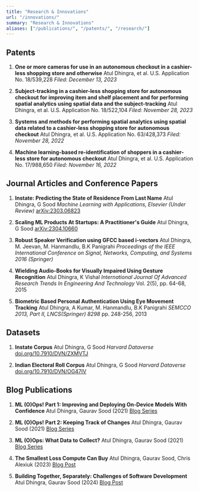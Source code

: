 ```yaml
---
title: "Research & Innovations"
url: "/innovations/"
summary: "Research & Innovations"
aliases: ["/publications/", "/patents/", "/research/"]
---
```


## Patents

1. **One or more cameras for use in an autonomous checkout in a cashier-less shopping store and otherwise**
   Atul Dhingra, et al.
   U.S. Application No. 18/539,228
   *Filed: December 13, 2023*

2. **Subject-tracking in a cashier-less shopping store for autonomous checkout for improving item and shelf placement and for performing spatial analytics using spatial data and the subject-tracking**
   Atul Dhingra, et al.
   U.S. Application No. 18/522,104
   *Filed: November 28, 2023*

3. **Systems and methods for performing spatial analytics using spatial data related to a cashier-less shopping store for autonomous checkout**
   Atul Dhingra, et al.
   U.S. Application No. 63/428,373
   *Filed: November 28, 2022*

4. **Machine learning-based re-identification of shoppers in a cashier-less store for autonomous checkout**
   Atul Dhingra, et al.
   U.S. Application No. 17/988,650
   *Filed: November 16, 2022*

## Journal Articles and Conference Papers

1. **Instate: Predicting the State of Residence From Last Name**
   Atul Dhingra, G Sood
   *Machine Learning with Applications, Elsevier (Under Review)*
   [arXiv:2303.06823](https://arxiv.org/abs/2303.06823)

2. **Scaling ML Products At Startups: A Practitioner's Guide**
   Atul Dhingra, G Sood
   [arXiv:2304.10660](https://arxiv.org/abs/2304.10660)

3. **Robust Speaker Verification using GFCC based i-vectors**
   Atul Dhingra, M. Jeevan, M. Hanmandlu, B.K Panigrahi
   *Proceedings of the IEEE International Conference on Signal, Networks, Computing, and Systems 2016 (Springer)*

4. **Wielding Audio-Books for Visually Impaired Using Gesture Recognition**
   Atul Dhingra, K Vishal
   *International Journal Of Advanced Research Trends In Engineering And Technology*
   Vol. 2(5), pp. 64-68, 2015

5. **Biometric Based Personal Authentication Using Eye Movement Tracking**
   Atul Dhingra, A Kumar, M. Hanmandlu, B.K Panigrahi
   *SEMCCO 2013, Part II, LNCS(Springer) 8298*
   pp. 248-256, 2013

## Datasets

1. **Instate Corpus**
   Atul Dhingra, G Sood
   *Harvard Dataverse*
   [doi.org/10.7910/DVN/ZXMVTJ](https://doi.org/10.7910/DVN/ZXMVTJ)

2. **Indian Electoral Roll Corpus**
   Atul Dhingra, G Sood
   *Harvard Dataverse*
   [doi.org/10.7910/DVN/OG47IV](https://doi.org/10.7910/DVN/OG47IV)

## Blog Publications

1. **ML (O)Ops! Part 1: Improving and Deploying On-Device Models With Confidence**
   Atul Dhingra, Gaurav Sood (2021)
   [Blog Series](/blog/ml-oops-part1/)

2. **ML (O)Ops! Part 2: Keeping Track of Changes**
   Atul Dhingra, Gaurav Sood (2021)
   [Blog Series](/blog/ml-oops-part2/)

3. **ML (O)Ops: What Data to Collect?**
   Atul Dhingra, Gaurav Sood (2021)
   [Blog Series](/blog/ml-oops-part3/)

4. **The Smallest Loss Compute Can Buy**
   Atul Dhingra, Gaurav Sood, Chris Alexiuk (2023)
   [Blog Post](/blog/smallest-loss-compute-can-buy/)

5. **Building Together, Separately: Challenges of Software Development**
   Atul Dhingra, Gaurav Sood (2024)
   [Blog Post](/blog/microservices/)
